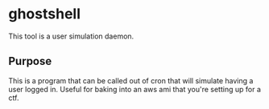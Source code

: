 # ghostshell
This tool is a user simulation daemon.

## Purpose

This is a program that can be called out of cron that will simulate having a user logged in. Useful for baking into an aws ami that you're setting up for a ctf.
